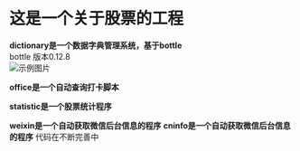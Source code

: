 这是一个关于股票的工程
=============
**dictionary是一个数据字典管理系统，基于bottle**          
bottle 版本0.12.8          
![示例图片](http://i.imgur.com/BNXXYoo.png)
           
           
           
**office是一个自动查询打卡脚本**    
           
           
           
**statistic是一个股票统计程序**
        
           
           
**weixin是一个自动获取微信后台信息的程序**
**cninfo是一个自动获取微信后台信息的程序**
代码在不断完善中

